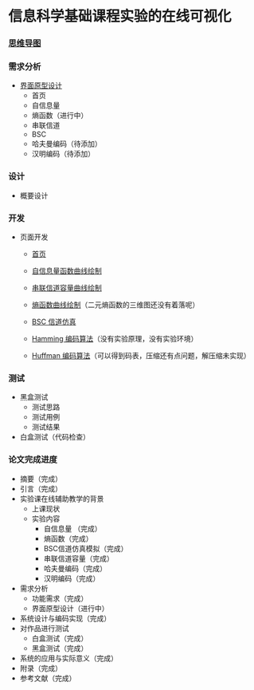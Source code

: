 # 信息科学基础课程实验的在线可视化

### [思维导图](http://naotu.baidu.com/file/7667feee318877391441f9ae4ed2da8e?token=f41be2c1ea8a7b1c)

### 需求分析
- [界面原型设计](https://modao.cc/app/zvWIKW991DVRsUtEj29d2Wb6KVA26jL)
  - 首页
  - 自信息量
  - 熵函数（进行中）
  - 串联信道
  - BSC
  - 哈夫曼编码（待添加）
  - 汉明编码（待添加）
### 设计
- 概要设计

### 开发
- 页面开发
  - [首页](https://liujinmenghaoren.github.io/info-theory-lab/home.html)
 
  - [自信息量函数曲线绘制](https://liujinmenghaoren.github.io/info-theory-lab/selfINfo.html)
 
  - [串联信道容量曲线绘制](https://liujinmenghaoren.github.io/info-theory-lab/SeriesChannel.html)
 
  - [熵函数曲线绘制](https://liujinmenghaoren.github.io/info-theory-lab/entropy.html)（二元熵函数的三维图还没有着落呢）
 
  - [BSC 信道仿真](https://liujinmenghaoren.github.io/info-theory-lab/BSC.html)
 
  - [Hamming 编码算法](https://liujinmenghaoren.github.io/info-theory-lab/Hamming.html)（没有实验原理，没有实验环境）
 
  - [Huffman 编码算法](https://liujinmenghaoren.github.io/info-theory-lab/Huffman.html)（可以得到码表，压缩还有点问题，解压缩未实现）

### 测试
- 黑盒测试
  - 测试思路
  - 测试用例
  - 测试结果
- 白盒测试（代码检查）

### 论文完成进度
- 摘要（完成）
- 引言（完成）
- 实验课在线辅助教学的背景
  - 上课现状
  - 实验内容
    - 自信息量 （完成）
    - 熵函数（完成）
    - BSC信道仿真模拟（完成）
    - 串联信道容量（完成）
    - 哈夫曼编码（完成）
    - 汉明编码（完成）
- 需求分析
   - 功能需求（完成）
   - 界面原型设计（进行中）
- 系统设计与编码实现（完成）
- 对作品进行测试
  - 白盒测试（完成）
  - 黑盒测试（完成）
- 系统的应用与实际意义（完成）
- 附录（完成）
- 参考文献（完成）
